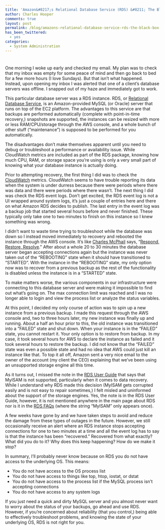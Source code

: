 ```yaml
---
title: 'Amazon&#8217;s Relational Database Service (RDS) &#8211; The Black Box From Hell'
author: Charles Hooper
comments: true
layout: post
permalink: /blog/amazons-relational-database-service-rds-the-black-box-from-hell/
has_been_twittered:
  - yes
categories:
  - System Administration
---
```

# 

One morning I woke up early and checked my email. My plan was to check that my inbox was empty for some peace of mind and then go back to bed for a few more hours (I love Sundays). But that isn’t what happened. Instead, upon opening my inbox I was alerted that one of a client’s database servers was offline. I snapped out of my haze and immediately got to work.

This particular database server was a RDS instance. RDS, or [Relational Database Service][1], is an Amazon-provided MySQL (or Oracle) server that runs on top of the EC2 platform. The advantages to this service are that backups are performed automatically (complete with point-in-time recovery,) snapshots are supported, the instances can be resized with more or less RAM/CPU/storage through the AWS console, and a whole bunch of other stuff (“maintenance”) is supposed to be performed for you automatically.

 [1]: http://aws.amazon.com/rds/

The disadvantages don’t make themselves apparent until you need to debug or troubleshoot a performance or availability issue. While CloudWatch metrics are included as part of the RDS package, knowing how much CPU, RAM, or storage space you’re using is only a very small part of knowing what your database instance is actually doing.

Prior to attempting recovery, the first thing I did was to check the [CloudWatch][2] metrics. CloudWatch seems to have trouble reporting its data when the system is under durress because there were periods where there was data and there were periods where there wasn’t. The next thing I did was check the RDS event logs. Don’t get excited, the RDS event log is not a UI wrapped around system logs, it’s just a couple of entries here and there on what Amazon RDS decides to publish. The last entry in the event log was a backup job that started several hours before and never finished. These typically only take one to two minutes to finish on this instance so I knew something was wrong.

 [2]: http://aws.amazon.com/cloudwatch/

I didn’t want to waste time trying to troubleshoot while the database was down so I instead moved immediately to recovery and rebooted the instance through the AWS console. It’s like [Charles McPhail][3] says, “[Respond, Restore, Resolve][3].” After about a whole 20 to 30 minutes the database server began accepting connections again but the instance was never taken out of the “REBOOTING” state when it should have transitioned to “STARTED”. With the instance in the “REBOOTING” state, my only option now was to recover from a previous backup as the rest of the functionality is disabled unless the instance is in a “STARTED” state.

 [3]: http://onlinelibrary.wiley.com/doi/10.1002/bltj.20187/abstract

To make matters worse, the various components in our infrastructure were connecting to this database server and were making it impossible to find out what’s going on. The max connection limit was reached and I was no longer able to login and view the process list or analyze the status variables.

At this point, I decided my only course of action was to spin up a new instance from a previous backup. I made this request through the AWS console and, two to three hours later, my new instance was finally up and running. About a half an hour prior to this, the old instance was transitioned into a “FAILED” state and shut down. When your instance is in the “FAILED” state, you cannot restart it. Your only option is to restore from backup. In my case, it took several hours for AWS to declare the instance as failed and it took several hours to restore the backup. I did not know that the “FAILED” state was even a possible state and had no idea that AWS could just kill an instance like that. To top it all off, Amazon sent a very nice email to the owner of the account (my client the CEO) explaining that we’ve been using an unsupported storage engine all this time.

As it turns out, I missed the note in the [RDS User Guide][4] that says that MyISAM is not supported, particularly when it comes to data recovery. While I understand why RDS made this decision (MyISAM gets corrupted easily and is not easy to repair sometimes,) I felt misled and uninformed about the support of the storage engines. Yes, the note is in the RDS User Guide, however, it is not mentioned anywhere in the main page about RDS nor is it in the [RDS FAQs][5] (where the string “MyISAM” only appears once).

 [4]: http://docs.amazonwebservices.com/AmazonRDS/latest/UserGuide/
 [5]: http://aws.amazon.com/rds/faqs/

A few weeks have gone by and we have taken steps to avoid and reduce the damage from these types of outages in the future. However, we still occasionally receive an alert where an RDS instance stops accepting connections for one to two minutes at a time and all the event log has to say is that the instance has been “recovered.” Recovered from what exactly? What did you do to it? Why does this keep happening? How do we make it stop?

In summary, I’ll probably never know because on RDS you do not have access to the underlying OS. This means:

*   You do not have access to the OS process list
*   You do not have access to things like top, htop, iostat, or dstat
*   You do not have access to the process list if the MySQL process isn’t accepting connections
*   You do not have access to any system logs

If you just need a quick and dirty MySQL server and you almost never want to worry about the status of your backups, go ahead and use RDS. However, if you’re concerned about reliability (that you control,) being able to effectively troubleshoot problems, and knowing the state of your underlying OS, RDS is not right for you.